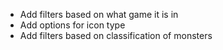 - Add filters based on what game it is in
- Add options for icon type
- Add filters based on classification of monsters
